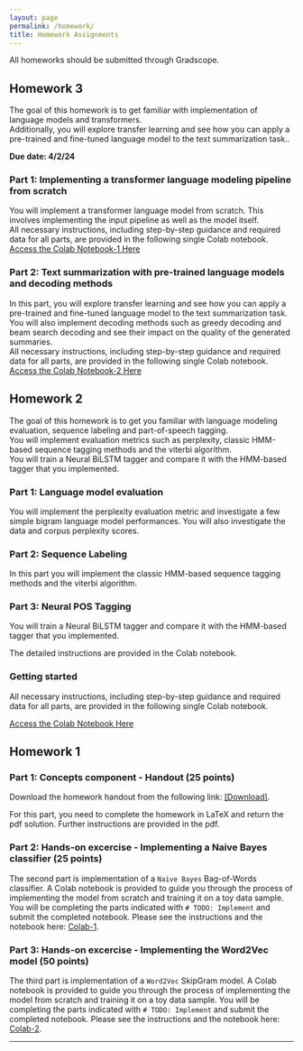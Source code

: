 ```yaml
---
layout: page
permalink: /homework/
title: Homework Assignments
---
```


All homeworks should be submitted through Gradscope.

## Homework 3

The goal of this homework is to get familiar with implementation of language models and transformers.  
Additionally, you will explore transfer learning and see how you can apply a pre-trained and fine-tuned language model to the text summarization task..

**Due date: 4/2/24**

### Part 1: Implementing a transformer language modeling pipeline from scratch

You will implement a transformer language model from scratch. This involves implementing the input pipeline as well as the model itself.  
All necessary instructions, including step-by-step guidance and required data for all parts, are provided in the following single Colab notebook.  
[Access the Colab Notebook-1 Here](https://colab.research.google.com/drive/1vZc10QQ-OVcjs3vFL6LLi1V9VEKw7fZr?usp=sharing)

### Part 2: Text summarization with pre-trained language models and decoding methods

In this part, you will explore transfer learning and see how you can apply a pre-trained and fine-tuned language model to the text summarization task.  
You will also implement decoding methods such as greedy decoding and beam search decoding and see their impact on the quality of the generated summaries.  
All necessary instructions, including step-by-step guidance and required data for all parts, are provided in the following single Colab notebook.
[Access the Colab Notebook-2 Here](https://colab.research.google.com/drive/1_17w4QWLo3_hSaYqgIzZr0SsN6u2qugw?usp=sharing)

## Homework 2

The goal of this homework is to get you familiar with language modeling evaluation, sequence labeling and part-of-speech tagging.  
You will implement evaluation metrics such as perplexity, classic HMM-based sequence tagging methods and the viterbi algorithm.  
You will train a Neural BiLSTM tagger and compare it with the HMM-based tagger that you implemented.

### Part 1: Language model evaluation

You will implement the perplexity evaluation metric and investigate a few simple bigram language model performances.
You will also investigate the data and corpus perplexity scores.

### Part 2: Sequence Labeling

In this part you will implement the classic HMM-based sequence tagging methods and the viterbi algorithm.

### Part 3: Neural POS Tagging

You will train a Neural BiLSTM tagger and compare it with the HMM-based tagger that you implemented.

The detailed instructions are provided in the Colab notebook.

### Getting started

All necessary instructions, including step-by-step guidance and required data for all parts, are provided in the following single Colab notebook. 

[Access the Colab Notebook Here](https://colab.research.google.com/drive/1B-z4ngeTQqkL5Yy-yHoNyKXEf2PMIX-z?usp=sharing)


## Homework 1

### Part 1: Concepts component - Handout (25 points)

Download the homework handout from the following link: [[Download]](https://yaleedu-my.sharepoint.com/:b:/g/personal/arman_cohan_yale_edu/EeW9MXmC-V5CqLPK40zHnUkBZTCRj01hosoZGmvkh29ZjQ?e=CPAQAp).

For this part, you need to complete the homework in LaTeX and return the pdf solution. 
Further instructions are provided in the pdf.

### Part 2: Hands-on excercise - Implementing a Naive Bayes classifier (25 points)

The second part is implementation of a `Naive Bayes` Bag-of-Words classifier. 
A Colab notebook is provided to guide you through the process of implementing the model from scratch and training it on a toy data sample. You will be completing the parts indicated with `# TODO: Implement` and submit the completed notebook.
Please see the instructions and the notebook here: [Colab-1](https://colab.research.google.com/drive/10Y8OqtRn4c5wmNX2N2yMuIk8cbaoKI7b?usp=sharing).

### Part 3: Hands-on excercise - Implementing the Word2Vec model (50 points)

The third part is implementation of a `Word2Vec` SkipGram model. 
A Colab notebook is provided to guide you through the process of implementing the model from scratch and training it on a toy data sample. 
You will be completing the parts indicated with `# TODO: Implement` and submit the completed notebook.
Please see the instructions and the notebook here: [Colab-2](https://colab.research.google.com/drive/11PSsPWg-xCeQagxubkyFEdllPuXh3Jm6?usp=sharing).


---
<!-- - [Homework 1](https://piazza.com/cmu/fall2019/10703/resources): Due by Friday, 20<sup>th</sup> September 2019. -->
